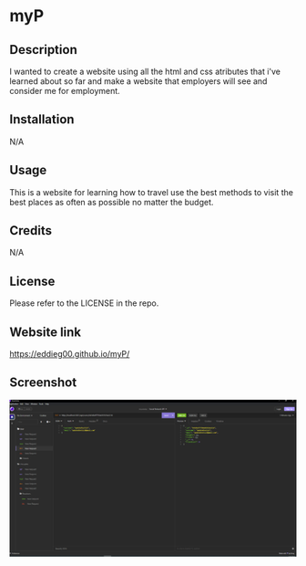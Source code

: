 # myP

## Description

I wanted to create a website using all the html and css atributes that i've learned about so far and make a website that employers will see and consider me for employment. 


## Installation

N/A

## Usage

This is a website for learning how to travel use the best methods to visit the best places as often as possible no matter the budget.



## Credits

N/A

## License

Please refer to the LICENSE in the repo.

## Website link

https://eddieg00.github.io/myP/

## Screenshot

![ScreenShot](https://github.com/eddieg00/Social-Network/blob/main/screenshot/Screenshot%20(31).png)
